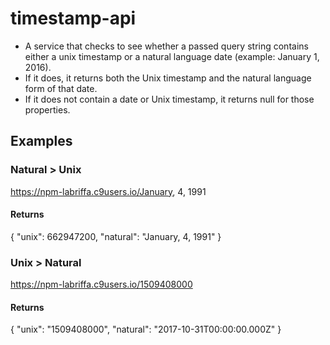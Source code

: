 # timestamp-api

* A service that checks to see whether a passed query string contains either a unix timestamp or a natural language date (example: January 1, 2016).
* If it does, it returns both the Unix timestamp and the natural language form of that date.
* If it does not contain a date or Unix timestamp, it returns null for those properties.

## Examples
### Natural > Unix

https://npm-labriffa.c9users.io/January, 4, 1991
#### Returns

{ "unix": 662947200, "natural": "January, 4, 1991" }

### Unix > Natural

https://npm-labriffa.c9users.io/1509408000
#### Returns

{ "unix": "1509408000", "natural": "2017-10-31T00:00:00.000Z" }
